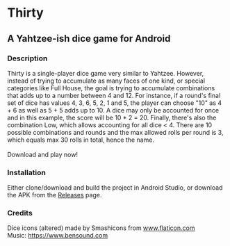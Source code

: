 # Thirty
## A Yahtzee-ish dice game for Android
### Description
Thirty is a single-player dice game very similar to Yahtzee. However, instead of trying to accumulate as many faces of one kind, or special categories like Full House, the goal is trying to accumulate combinations that adds up to a number between 4 and 12. For instance, if a round's final set of dice has values 4, 3, 6, 5, 2, 1 and 5, the player can choose "10" as 4 + 6 as well as 5 + 5 adds up to 10. A dice may only be accounted for once and in this example, the score will be 10 * 2 = 20. Finally, there's also the combination Low, which allows accounting for all dice < 4. There are 10 possible combinations and rounds and the max allowed rolls per round is 3, which equals max 30 rolls in total, hence the name.<br>
<br> Download and play now!
### Installation
Either clone/download and build the project in Android Studio, or download the APK from the [Releases](https://github.com/antonjolsson/Thirty/releases) page. 
### Credits
Dice icons (altered) made by Smashicons from www.flaticon.com <br>
Music: https://www.bensound.com
